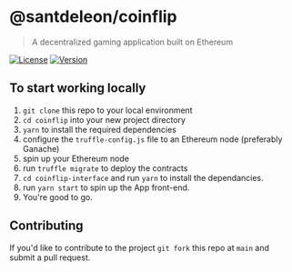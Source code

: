 # @santdeleon/coinflip

> A decentralized gaming application built on Ethereum

[![License](https://img.shields.io/github/license/santdeleon/coinflip)](https://github.com/santdeleon/coinflip/blob/main/LICENSE)
[![Version](https://img.shields.io/github/package-json/v/santdeleon/coinflip)](https://github.com/santdeleon/coinflip/blob/main/package.json)

## To start working locally

1. `git clone` this repo to your local environment
2. `cd coinflip` into your new project directory
3. `yarn` to install the required dependencies
4. configure the `truffle-config.js` file to an Ethereum node (preferably Ganache)
5. spin up your Ethereum node
6. run `truffle migrate` to deploy the contracts
7. `cd coinflip-interface` and run `yarn` to install the dependancies.
8. run `yarn start` to spin up the App front-end.
9. You're good to go.

## Contributing

If you'd like to contribute to the project `git fork` this repo at `main` and submit a pull request.
